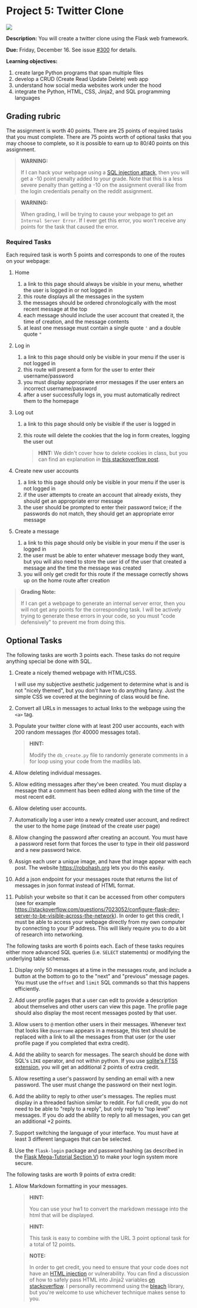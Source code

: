 # Project 5: Twitter Clone

<img src=Strips-front-end-vs-le-back-end-650-finalenglish.jpg />

**Description:**
You will create a twitter clone using the Flask web framework.

**Due:**
Friday, December 16.
See issue [#300](https://github.com/mikeizbicki/cmc-csci040/issues/300) for details.

**Learning objectives:**

1. create large Python programs that span multiple files
1. develop a CRUD (Create Read Update Delete) web app
1. understand how social media websites work under the hood
1. integrate the Python, HTML, CSS, Jinja2, and SQL programming languages

## Grading rubric

The assignment is worth 40 points.
There are 25 points of required tasks that you must complete.
There are 75 points worth of optional tasks that you may choose to complete,
so it is possible to earn up to 80/40 points on this assignment.

> **WARNING:**
> 
> If I can hack your webpage using  a [SQL injection attack](https://en.wikipedia.org/wiki/SQL_injection),
> then you will get a -10 point penalty added to your grade.
> Note that this is a less severe penalty than getting a -10 on the assignment overall like from the login credentials penalty on the reddit assignment.

> **WARNING:**
>
> When grading, I will be trying to cause your webpage to get an `Internal Server Error`.
> If I ever get this error, you won't receive any points for the task that caused the error.

### Required Tasks

Each required task is worth 5 points and corresponds to one of the routes on your webpage:

1. Home
    1. a link to this page should always be visible in your menu, whether the user is logged in or not logged in
    1. this route displays all the messages in the system
    1. the messages should be ordered chronologically with the most recent message at the top
    1. each message should include the user account that created it, the time of creation, and the message contents
    1. at least one message must contain a single quote `'` and a double quote `"`

1. Log in
    1. a link to this page should only be visible in your menu if the user is not logged in
    1. this route will present a form for the user to enter their username/password
    1. you must display appropriate error messages if the user enters an incorrect username/password
    1. after a user successfully logs in, you must automatically redirect them to the homepage

1. Log out
    1. a link to this page should only be visible if the user is logged in
    1. this route will delete the cookies that the log in form creates, logging the user out

        > **HINT:**
        > We didn't cover how to delete cookies in class,
        > but you can find an explanation in [this stackoverflow post](https://stackoverflow.com/questions/14386304/flask-how-to-remove-cookies).

1. Create new user accounts
    1. a link to this page should only be visible in your menu if the user is not logged in
    1. if the user attempts to create an account that already exists, they should get an appropriate error message
    1. the user should be prompted to enter their password twice; if the passwords do not match, they should get an appropriate error message

1. Create a message
    1. a link to this page should only be visible in your menu if the user is logged in
    1. the user must be able to enter whatever message body they want,
       but you will also need to store the user id of the user that created a message and the time the message was created
    1. you will only get credit for this route if the message correctly shows up on the home route after creation

> **Grading Note:**
> 
> If I can get a webpage to generate an internal server error,
> then you will not get any points for the corresponding task.
> I will be actively trying to generate these errors in your code,
> so you must "code defensively" to prevent me from doing this.

## Optional Tasks

The following tasks are worth 3 points each.
These tasks do not require anything special be done with SQL.

1. Create a nicely themed webpage with HTML/CSS.
   
   I will use my subjective aesthetic judgement to determine what is and is not "nicely themed",
   but you don't have to do anything fancy.
   Just the simple CSS we covered at the beginning of class would be fine.

1. Convert all URLs in messages to actual links to the webpage using the `<a>` tag.

1. Populate your twitter clone with at least 200 user accounts, each with 200 random messages (for 40000 messages total).

   > **HINT:**
   >
   > Modify the `db_create.py` file to randomly generate comments in a for loop using your code from the madlibs lab.

1. Allow deleting individual messages.

1. Allow editing messages after they've been created.
   You must display a message that a comment has been edited along with the time of the most recent edit.

1. Allow deleting user accounts.

1. Automatically log a user into a newly created user account,
   and redirect the user to the home page (instead of the create user page)

1. Allow changing the password after creating an account.
   You must have a password reset form that forces the user to type in their old password and a new password twice.

1. Assign each user a unique image, and have that image appear with each post.
   The website <https://robohash.org> lets you do this easily.

1. Add a json endpoint for your messages route that returns the list of messages in json format instead of HTML format.

1. Publish your website so that it can be accessed from other computers (see for example https://stackoverflow.com/questions/7023052/configure-flask-dev-server-to-be-visible-across-the-network).
   In order to get this credit, I must be able to access your webpage directly from my own computer by connecting to your IP address.
   This will likely require you to do a bit of research into networking.

The following tasks are worth 6 points each.
Each of these tasks requires either more advanced SQL queries (i.e. `SELECT` statements) or modifying the underlying table schemas. 

1. Display only 50 messages at a time in the messages route,
   and include a button at the bottom to go to the "next" and "previous" message pages.
   You must use the `offset` and `limit` SQL commands so that this happens efficiently.

1. Add user profile pages that a user can edit to provide a description about themselves and other users can view this page.
   The profile page should also display the most recent messages posted by that user.

1. Allow users to `@` mention other users in their messages.
   Whenever text that looks like `@username` appears in a message,
   this text should be replaced with a link to all the messages from that user
   (or the user profile page if you completed that extra credit).

1. Add the ability to search for messages.
   The search should be done with SQL's `LIKE` operator,
   and not within python.
   If you use [sqlite's FTS5 extension](https://www.sqlite.org/fts5.html),
   you will get an additional 2 points of extra credit.

1. Allow resetting a user's password by sending an email with a new password.
   The user must change the password on their next login.

1. Add the ability to reply to other user's messages.
   The replies must display in a threaded fashion similar to reddit.
   For full credit, you do not need to be able to "reply to a reply", but only reply to "top level" messages.
   If you do add the ability to reply to all messages, you can get an additional +2 points.

1. Support switching the language of your interface.
   You must have at least 3 different languages that can be selected.

1. Use the `flask-login` package and password hashing (as described in the [Flask Mega-Tutorial Section V](https://blog.miguelgrinberg.com/post/the-flask-mega-tutorial-part-v-user-logins)) to make your login system more secure.

The following tasks are worth 9 points of extra credit:

1. Allow Markdown formatting in your messages.
   
   > **HINT:**
   > 
   > You can use your hw1 to convert the markdown message into the html that will be displayed.
   
   > **HINT:**
   > 
   > This task is easy to combine with the URL 3 point optional task for a total of 12 points.

   > **NOTE:**
   >
   > In order to get credit,
   > you need to ensure that your code does not have an [HTML injection](https://www.softwaretestinghelp.com/html-injection-tutorial/) or vulnerability.
   > You can find a discussion of how to safely pass HTML into Jinja2 variables [on stackoverflow](https://stackoverflow.com/questions/3206344/passing-html-to-template-using-flask-jinja2).
   > I personally recommend using the [bleach](https://bleach.readthedocs.io/en/latest/index.html) library,
   > but you're welcome to use whichever technique makes sense to you.
